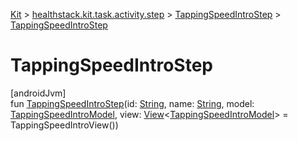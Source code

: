 
[Kit](../../../kit.html) > [healthstack.kit.task.activity.step](../index.html) > [TappingSpeedIntroStep](index.html) > [TappingSpeedIntroStep](-tapping-speed-intro-step.html)



# TappingSpeedIntroStep



[androidJvm]\
fun [TappingSpeedIntroStep](-tapping-speed-intro-step.html)(id: [String](https://kotlinlang.org/api/latest/jvm/stdlib/kotlin/-string/index.html), name: [String](https://kotlinlang.org/api/latest/jvm/stdlib/kotlin/-string/index.html), model: [TappingSpeedIntroModel](../../healthstack.kit.task.activity.model/-tapping-speed-intro-model/index.html), view: [View](../../healthstack.kit.task.base/-view/index.html)&lt;[TappingSpeedIntroModel](../../healthstack.kit.task.activity.model/-tapping-speed-intro-model/index.html)&gt; = TappingSpeedIntroView())




